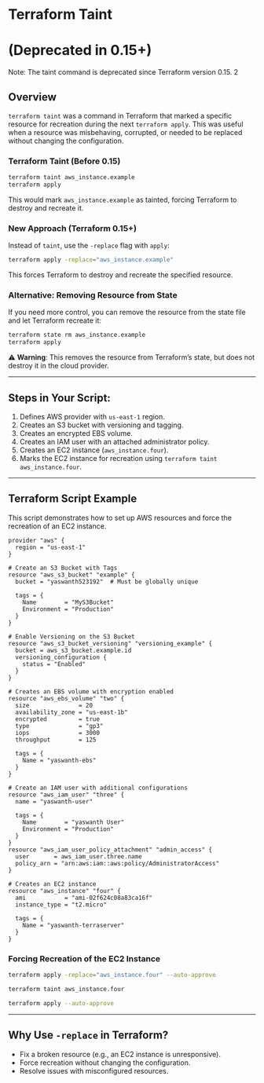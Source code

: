 # Terraform Taint&#x20;

# (Deprecated in 0.15+)

Note: The taint command is deprecated since Terraform version 0.15. 2

## Overview

`terraform taint` was a command in Terraform that marked a specific resource for recreation during the next `terraform apply`. This was useful when a resource was misbehaving, corrupted, or needed to be replaced without changing the configuration.

### **Terraform Taint (Before 0.15)**

```sh
terraform taint aws_instance.example
terraform apply
```

This would mark `aws_instance.example` as tainted, forcing Terraform to destroy and recreate it.

### **New Approach (Terraform 0.15+)**

Instead of `taint`, use the `-replace` flag with `apply`:

```sh
terraform apply -replace="aws_instance.example"
```

This forces Terraform to destroy and recreate the specified resource.

### **Alternative: Removing Resource from State**

If you need more control, you can remove the resource from the state file and let Terraform recreate it:

```sh
terraform state rm aws_instance.example
terraform apply
```

⚠ **Warning**: This removes the resource from Terraform’s state, but does not destroy it in the cloud provider.

---

## Steps in Your Script:

1. Defines AWS provider with `us-east-1` region.
2. Creates an S3 bucket with versioning and tagging.
3. Creates an encrypted EBS volume.
4. Creates an IAM user with an attached administrator policy.
5. Creates an EC2 instance (`aws_instance.four`).
6. Marks the EC2 instance for recreation using `terraform taint aws_instance.four`.

---

## Terraform Script Example

This script demonstrates how to set up AWS resources and force the recreation of an EC2 instance.

```hcl
provider "aws" {
  region = "us-east-1"
}

# Create an S3 Bucket with Tags
resource "aws_s3_bucket" "example" {
  bucket = "yaswanth523192"  # Must be globally unique

  tags = {
    Name        = "MyS3Bucket"
    Environment = "Production"
  }
}

# Enable Versioning on the S3 Bucket
resource "aws_s3_bucket_versioning" "versioning_example" {
  bucket = aws_s3_bucket.example.id
  versioning_configuration {
    status = "Enabled"
  }
}

# Creates an EBS volume with encryption enabled
resource "aws_ebs_volume" "two" {
  size              = 20  
  availability_zone = "us-east-1b"  
  encrypted         = true  
  type              = "gp3"  
  iops              = 3000  
  throughput        = 125  

  tags = {
    Name = "yaswanth-ebs"  
  }
}

# Create an IAM user with additional configurations
resource "aws_iam_user" "three" {
  name = "yaswanth-user" 

  tags = {
    Name        = "yaswanth User"
    Environment = "Production"
  }
}
resource "aws_iam_user_policy_attachment" "admin_access" {
  user       = aws_iam_user.three.name
  policy_arn = "arn:aws:iam::aws:policy/AdministratorAccess"  
}

# Creates an EC2 instance
resource "aws_instance" "four" {
  ami           = "ami-02f624c08a83ca16f" 
  instance_type = "t2.micro" 

  tags = {
    Name = "yaswanth-terraserver"  
  }
}
```

### **Forcing Recreation of the EC2 Instance**

```sh
terraform apply -replace="aws_instance.four" --auto-approve
```
```sh
terraform taint aws_instance.four
```
```sh
terraform apply --auto-approve
```
---

## Why Use `-replace` in Terraform?

- Fix a broken resource (e.g., an EC2 instance is unresponsive).
- Force recreation without changing the configuration.
- Resolve issues with misconfigured resources.

